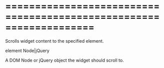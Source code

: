 <!--**
/*-------------------------------------------
    Auto-generated file. Do not modify.
-------------------------------------------

**-->
===================================================================
===================================================================

<!--shortDescription-->
Scrolls widget content to the specified element.
<!--/shortDescription-->

<!--paramName1-->element<!--/paramName1-->
<!--paramType1-->Node|jQuery<!--/paramType1-->
<!--paramDescription1-->
A DOM Node or jQuery object the widget should scroll to.
<!--/paramDescription1-->

<!--fullDescription-->

<!--/fullDescription-->
